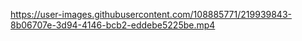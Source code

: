 https://user-images.githubusercontent.com/108885771/219939843-8b06707e-3d94-4146-bcb2-eddebe5225be.mp4
